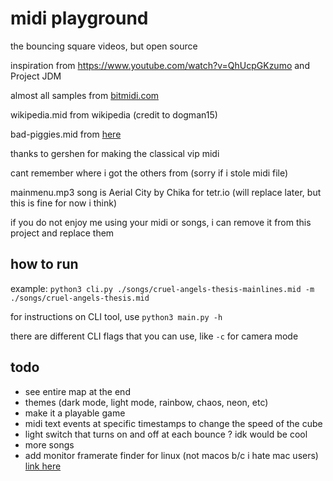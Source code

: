 # midi playground

the bouncing square videos, but open source

inspiration from https://www.youtube.com/watch?v=QhUcpGKzumo and Project JDM

almost all samples from [bitmidi.com](https://bitmidi.com/)

wikipedia.mid from wikipedia (credit to dogman15)

bad-piggies.mid from [here](https://www.vgmusic.com/new-files/Bad_Piggies_MIDIPIANO.mid)

thanks to gershen for making the classical vip midi

cant remember where i got the others from (sorry if i stole midi file)

mainmenu.mp3 song is Aerial City by Chika for tetr.io (will replace later, but this is fine for now i think)

if you do not enjoy me using your midi or songs, i can remove it from this project and replace them

## how to run

example: `python3 cli.py ./songs/cruel-angels-thesis-mainlines.mid -m ./songs/cruel-angels-thesis.mid`

for instructions on CLI tool, use `python3 main.py -h`

there are different CLI flags that you can use, like `-c` for camera mode

## todo

- see entire map at the end
- themes (dark mode, light mode, rainbow, chaos, neon, etc)
- make it a playable game
- midi text events at specific timestamps to change the speed of the cube
- light switch that turns on and off at each bounce ? idk would be cool
- more songs
- add monitor framerate finder for linux (not macos b/c i hate mac users) [link here](https://stackoverflow.com/questions/1225057/how-can-i-determine-the-monitor-refresh-rate)
